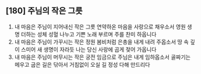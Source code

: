 ## [180] 주님의 작은 그릇

1) 내 마음은 주님이 지어내신 작은 그릇 연약하온 마음을 사랑으로 채우소서 영원 생명 더하는 성체 성혈 나누고 기쁜 노래 부르며 주를 찬미 하옵니다  
2) 내 마음은 주님이 가꾸시는 작은 정원 봄비처럼 은총을 내게 내려 주옵소서 땅 속 깊이 스미어 새 생명이 자라듯 나는 당신 사랑에 곱게 젖어 가옵니다  
3) 내 마음은 주님이 머무시는 작은 궁전 임금으로 주님은 내게 임하옵소서 골짜기는 메우고 굽은 길은 닦아서 거침없이 오실 길 정성 다해 만드리다

